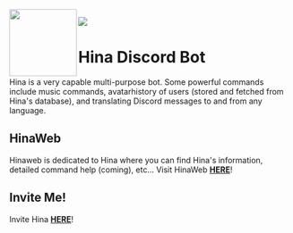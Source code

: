 <img src="https://user-images.githubusercontent.com/86002969/160274795-ea84e66a-d6e6-4d42-946d-db40fa713a49.png" height=120 width=120 align="left" />

![](https://dcbadge.vercel.app/api/shield/769125937731338290?bot=true&theme=discord-inverted)

# Hina Discord Bot

Hina is a very capable multi-purpose bot. Some powerful commands include music commands, avatarhistory of users (stored and fetched from Hina's database), and translating Discord messages to and from any language.

## HinaWeb

Hinaweb is dedicated to Hina where you can find Hina's information, detailed command help (coming), etc...
Visit HinaWeb [**HERE**](https://hinaweb.vercel.app/)!

## Invite Me!

Invite Hina [**HERE**](https://discord.com/api/oauth2/authorize?Hina_id=769125937731338290&scope=bot+applications.commands&permissions=1099511627776)!
